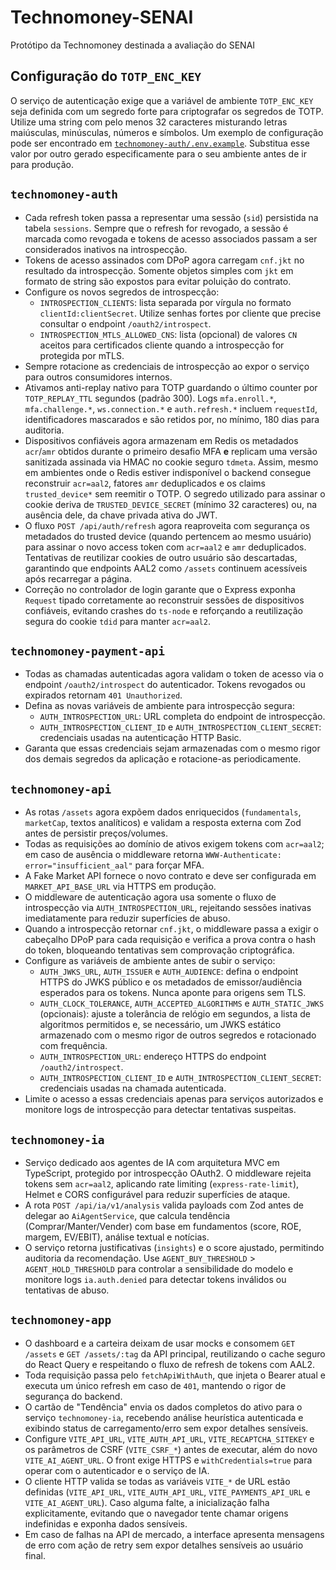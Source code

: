 # Technomoney-SENAI
Protótipo da Technomoney destinada a avaliação do SENAI

## Configuração do `TOTP_ENC_KEY`

O serviço de autenticação exige que a variável de ambiente `TOTP_ENC_KEY` seja
definida com um segredo forte para criptografar os segredos de TOTP. Utilize uma
string com pelo menos 32 caracteres misturando letras maiúsculas, minúsculas,
números e símbolos. Um exemplo de configuração pode ser encontrado em
[`technomoney-auth/.env.example`](technomoney-auth/.env.example). Substitua esse
valor por outro gerado especificamente para o seu ambiente antes de ir para
produção.

## `technomoney-auth`

- Cada refresh token passa a representar uma sessão (`sid`) persistida na tabela
  `sessions`. Sempre que o refresh for revogado, a sessão é marcada como
  revogada e tokens de acesso associados passam a ser considerados inativos na
  introspecção.
- Tokens de acesso assinados com DPoP agora carregam `cnf.jkt` no resultado da
  introspecção. Somente objetos simples com `jkt` em formato de string são
  expostos para evitar poluição do contrato.
- Configure os novos segredos de introspecção:
  - `INTROSPECTION_CLIENTS`: lista separada por vírgula no formato
    `clientId:clientSecret`. Utilize senhas fortes por cliente que precise
    consultar o endpoint `/oauth2/introspect`.
  - `INTROSPECTION_MTLS_ALLOWED_CNS`: lista (opcional) de valores `CN` aceitos
    para certificados cliente quando a introspecção for protegida por mTLS.
- Sempre rotacione as credenciais de introspecção ao expor o serviço para outros
  consumidores internos.
- Ativamos anti-replay nativo para TOTP guardando o último counter por `TOTP_REPLAY_TTL`
  segundos (padrão 300). Logs `mfa.enroll.*`, `mfa.challenge.*`, `ws.connection.*`
  e `auth.refresh.*` incluem `requestId`, identificadores mascarados e são
  retidos por, no mínimo, 180 dias para auditoria.
- Dispositivos confiáveis agora armazenam em Redis os metadados `acr`/`amr`
  obtidos durante o primeiro desafio MFA **e** replicam uma versão sanitizada
  assinada via HMAC no cookie seguro `tdmeta`. Assim, mesmo em ambientes onde o
  Redis estiver indisponível o backend consegue reconstruir `acr=aal2`, fatores
  `amr` deduplicados e os claims `trusted_device*` sem reemitir o TOTP. O segredo
  utilizado para assinar o cookie deriva de `TRUSTED_DEVICE_SECRET` (mínimo 32
  caracteres) ou, na ausência dele, da chave privada ativa do JWT.
- O fluxo `POST /api/auth/refresh` agora reaproveita com segurança os metadados
  do trusted device (quando pertencem ao mesmo usuário) para assinar o novo
  access token com `acr=aal2` e `amr` deduplicados. Tentativas de reutilizar
  cookies de outro usuário são descartadas, garantindo que endpoints AAL2 como
  `/assets` continuem acessíveis após recarregar a página.
- Correção no controlador de login garante que o Express exponha `Request`
  tipado corretamente ao reconstruir sessões de dispositivos confiáveis, evitando
  crashes do `ts-node` e reforçando a reutilização segura do cookie `tdid` para
  manter `acr=aal2`.

## `technomoney-payment-api`

- Todas as chamadas autenticadas agora validam o token de acesso via o endpoint
  `/oauth2/introspect` do autenticador. Tokens revogados ou expirados retornam
  `401 Unauthorized`.
- Defina as novas variáveis de ambiente para introspecção segura:
  - `AUTH_INTROSPECTION_URL`: URL completa do endpoint de introspecção.
  - `AUTH_INTROSPECTION_CLIENT_ID` e `AUTH_INTROSPECTION_CLIENT_SECRET`:
    credenciais usadas na autenticação HTTP Basic.
- Garanta que essas credenciais sejam armazenadas com o mesmo rigor dos demais
  segredos da aplicação e rotacione-as periodicamente.

## `technomoney-api`


- As rotas `/assets` agora expõem dados enriquecidos (`fundamentals`, `marketCap`, textos analíticos) e validam a resposta externa com Zod antes de persistir preços/volumes.
- Todas as requisições ao domínio de ativos exigem tokens com `acr=aal2`; em caso de ausência o middleware retorna `WWW-Authenticate: error="insufficient_aal"` para forçar MFA.
- A Fake Market API fornece o novo contrato e deve ser configurada em `MARKET_API_BASE_URL` via HTTPS em produção.
- O middleware de autenticação agora usa somente o fluxo de introspecção via
  `AUTH_INTROSPECTION_URL`, rejeitando sessões inativas imediatamente para
  reduzir superfícies de abuso.
- Quando a introspecção retornar `cnf.jkt`, o middleware passa a exigir o
  cabeçalho DPoP para cada requisição e verifica a prova contra o hash do token,
  bloqueando tentativas sem comprovação criptográfica.
- Configure as variáveis de ambiente antes de subir o serviço:
  - `AUTH_JWKS_URL`, `AUTH_ISSUER` e `AUTH_AUDIENCE`: defina o endpoint HTTPS
    do JWKS público e os metadados de emissor/audiência esperados para os
    tokens. Nunca aponte para origens sem TLS.
  - `AUTH_CLOCK_TOLERANCE`, `AUTH_ACCEPTED_ALGORITHMS` e `AUTH_STATIC_JWKS`
    (opcionais): ajuste a tolerância de relógio em segundos, a lista de
    algoritmos permitidos e, se necessário, um JWKS estático armazenado com o
    mesmo rigor de outros segredos e rotacionado com frequência.
  - `AUTH_INTROSPECTION_URL`: endereço HTTPS do endpoint `/oauth2/introspect`.
  - `AUTH_INTROSPECTION_CLIENT_ID` e `AUTH_INTROSPECTION_CLIENT_SECRET`:
    credenciais usadas na chamada autenticada.
- Limite o acesso a essas credenciais apenas para serviços autorizados e
  monitore logs de introspecção para detectar tentativas suspeitas.

## `technomoney-ia`

- Serviço dedicado aos agentes de IA com arquitetura MVC em TypeScript, protegido
  por introspecção OAuth2. O middleware rejeita tokens sem `acr=aal2`, aplicando
  rate limiting (`express-rate-limit`), Helmet e CORS configurável para reduzir
  superfícies de ataque.
- A rota `POST /api/ia/v1/analysis` valida payloads com Zod antes de delegar ao
  `AiAgentService`, que calcula tendência (Comprar/Manter/Vender) com base em
  fundamentos (score, ROE, margem, EV/EBIT), análise textual e notícias.
- O serviço retorna justificativas (`insights`) e o score ajustado, permitindo
  auditoria da recomendação. Use `AGENT_BUY_THRESHOLD` > `AGENT_HOLD_THRESHOLD`
  para controlar a sensibilidade do modelo e monitore logs `ia.auth.denied` para
  detectar tokens inválidos ou tentativas de abuso.

## `technomoney-app`

- O dashboard e a carteira deixam de usar mocks e consomem `GET /assets` e
  `GET /assets/:tag` da API principal, reutilizando o cache seguro do React
  Query e respeitando o fluxo de refresh de tokens com AAL2.
- Toda requisição passa pelo `fetchApiWithAuth`, que injeta o Bearer atual e
  executa um único refresh em caso de `401`, mantendo o rigor de segurança do
  backend.
- O cartão de "Tendência" envia os dados completos do ativo para o serviço
  `technomoney-ia`, recebendo análise heurística autenticada e exibindo status
  de carregamento/erro sem expor detalhes sensíveis.
- Configure `VITE_API_URL`, `VITE_AUTH_API_URL`, `VITE_RECAPTCHA_SITEKEY` e os
  parâmetros de CSRF (`VITE_CSRF_*`) antes de executar, além do novo
  `VITE_AI_AGENT_URL`. O front exige HTTPS e `withCredentials=true` para operar
  com o autenticador e o serviço de IA.
- O cliente HTTP valida se todas as variáveis `VITE_*` de URL estão definidas
  (`VITE_API_URL`, `VITE_AUTH_API_URL`, `VITE_PAYMENTS_API_URL` e
  `VITE_AI_AGENT_URL`). Caso alguma falte, a inicialização falha explicitamente,
  evitando que o navegador tente chamar origens indefinidas e exponha dados
  sensíveis.
- Em caso de falhas na API de mercado, a interface apresenta mensagens de erro
  com ação de retry sem expor detalhes sensíveis ao usuário final.
